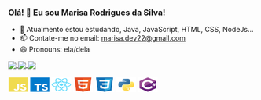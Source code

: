 ### Olá! 👋 Eu sou Marisa Rodrigues da Silva!



- 🔭 Atualmento estou estudando, Java, JavaScript, HTML, CSS, NodeJs...
- 📫 Contate-me no email: marisa.dev22@gmail.com
- 😄 Pronouns: ela/dela

<div>
  <a  href="https://github.com/marisarsilva/convoychat">
    <img align= "center" height="150em" src="https://github-readme-stats.vercel.app/api?username=marisarsilva&langs_count=20&show_icons=true&theme=dracula&include_all_commits=true&count_private=true"/>
  </a>
  
  <a href="https://github.com/marisarsilva/github-readme-stats">
    <img align="center" src="https://github-readme-stats.vercel.app/api/pin/?username=marisarsilva&repo=github-readme-stats" />
  </a>
  <a href="https://github.com/marisarsilva/convoychat">
    <img align="center" src="https://github-readme-stats.vercel.app/api/pin/?username=marisarsilva&repo=convoychat" />
</a>


  
  
</div>

<div style="display: inline_block"><br>
  <img align="center" alt="Marisa-Js" height="30" width="40" src="https://raw.githubusercontent.com/devicons/devicon/master/icons/javascript/javascript-plain.svg">
  <img align="center" alt="Marisa-Ts" height="30" width="40" src="https://raw.githubusercontent.com/devicons/devicon/master/icons/typescript/typescript-plain.svg">
  <img align="center" alt="Marisa-React" height="30" width="40" src="https://raw.githubusercontent.com/devicons/devicon/master/icons/react/react-original.svg">
  <img align="center" alt="Marisa-HTML" height="30" width="40" src="https://raw.githubusercontent.com/devicons/devicon/master/icons/html5/html5-original.svg">
  <img align="center" alt="Marisa-CSS" height="30" width="40" src="https://raw.githubusercontent.com/devicons/devicon/master/icons/css3/css3-original.svg">
  <img align="center" alt="Marisa-Python" height="30" width="40" src="https://raw.githubusercontent.com/devicons/devicon/master/icons/python/python-original.svg">
  <img align="center" alt="Marisa-Csharp" height="30" width="40" src="https://raw.githubusercontent.com/devicons/devicon/master/icons/csharp/csharp-original.svg">
  
</div>



